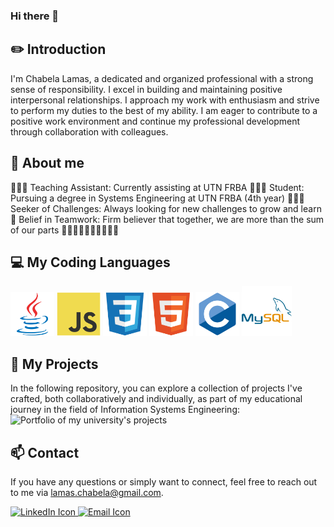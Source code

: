 ### Hi there 👋


## ✏️ Introduction

I'm Chabela Lamas, a dedicated and organized professional with a strong sense of responsibility. I excel in building and maintaining positive interpersonal relationships. I approach my work with enthusiasm and strive to perform my duties to the best of my ability. I am eager to contribute to a positive work environment and continue my professional development through collaboration with colleagues.

## 🔎 About me

👩🏻‍🏫 Teaching Assistant: Currently assisting at UTN FRBA
👩🏻‍🎓 Student: Pursuing a degree in Systems Engineering at UTN FRBA (4th year)
🕵🏻‍♀️ Seeker of Challenges: Always looking for new challenges to grow and learn
🧩 Belief in Teamwork: Firm believer that together, we are more than the sum of our parts 👩🏻👨🏾👨🏻‍🦰👩🏽‍🦱

## 💻 My Coding Languages

<img src="https://github.com/devicons/devicon/blob/v2.15.1/icons/java/java-original.svg" alt="Java" width="70" height="70"> <img src="https://github.com/devicons/devicon/blob/v2.15.1/icons/javascript/javascript-original.svg" alt="JavaScript" width="70" height="70"> <img src="https://github.com/devicons/devicon/blob/v2.15.1/icons/css3/css3-original.svg" alt="CSS" width="70" height="70"> <img src="https://github.com/devicons/devicon/blob/v2.15.1/icons/html5/html5-original.svg" alt="HTML" width="70" height="70"> <img src="https://github.com/devicons/devicon/blob/v2.15.1/icons/c/c-original.svg" alt="C" width="70" height="70"> <img src="https://github.com/devicons/devicon/blob/v2.15.1/icons/mysql/mysql-original-wordmark.svg" alt="SQL" width="80" height="80">


## 🚀 My Projects

In the following repository, you can explore a collection of projects I've crafted, both collaboratively and individually, as part of my educational journey in the field of Information Systems Engineering: ![Portfolio of my university's projects](https://github.com/ChabelaLamas/Projects_UTN)

## 📫 Contact

If you have any questions or simply want to connect, feel free to reach out to me via lamas.chabela@gmail.com.


<a href="https://www.linkedin.com/in/chabela-maría-lamas-0801b828b">
  <img src="https://www.linkedin.com/favicon.ico" width="20" height="20" alt="LinkedIn Icon">
</a>
<a href="mailto:lamas.chabela@gmail.com">
  <img src="https://cdn-icons-png.flaticon.com/256/281/281769.png" width="20" height="20" alt="Email Icon">

</a>

